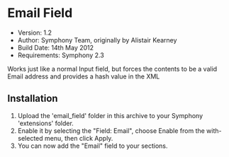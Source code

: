 # Email Field

* Version: 1.2
* Author: Symphony Team, originally by Alistair Kearney
* Build Date: 14th May 2012
* Requirements: Symphony 2.3

Works just like a normal Input field, but forces the contents to be a valid Email address and provides a hash value in the XML

## Installation

1. Upload the 'email_field' folder in this archive to your Symphony 'extensions' folder.
2. Enable it by selecting the "Field: Email", choose Enable from the with-selected menu, then click Apply.
3. You can now add the "Email" field to your sections.

